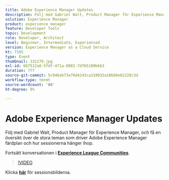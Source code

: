 ```yaml
---
title: Adobe Experience Manager Updates
description: Följ med Gabriel Walt, Product Manager för Experience Manager, och få en översikt över de stora teman som driver Adobe Experience Manager färdplan och hur sessionerna hänger ihop. Den här sessionen skapades som en del av Adobe Developers Live Content Event.
solution: Experience Manager
product: experience manager
feature: Developer Tools
topic: Development
role: Developer, Architect
level: Beginner, Intermediate, Experienced
version: Experience Manager as a Cloud Service
kt: 7165
type: Event
thumbnail: 331279.jpg
exl-id: 667512a8-5fdf-4f1a-8082-7d765100b6b3
duration: 777
source-git-commit: 5c946ab73e78d4243ca310032a10bb8e82228c3d
workflow-type: tm+mt
source-wordcount: '88'
ht-degree: 0%

---
```


# Adobe Experience Manager Updates

Följ med Gabriel Walt, Product Manager för Experience Manager, och få en översikt över de stora teman som driver Adobe Experience Manager färdplan och hur sessionerna hänger ihop.

Fortsätt konversationen i **[Experience League Communities](https://adobe.ly/36Yd3v6)**.

>[!VIDEO](https://video.tv.adobe.com/v/331279/?quality=12&learn=on&hidetitle=true)

Klicka **[här](/help/adobe-developers-live/assets/experience-manager-updates.pdf)** för sessionsbilderna.
